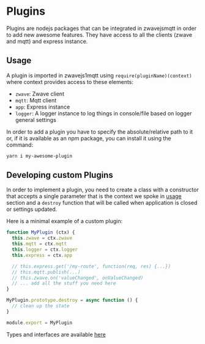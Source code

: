 # Plugins

Plugins are nodejs packages that can be integrated in zwavejsmqtt in order to add new awesome features. They have access to all the clients (zwave and mqtt) and express instance.

## Usage

A plugin is imported in zwavejs1mqtt using `require(pluginName)(context)` where context provides access to these elements:

- `zwave`: Zwave client
- `mqtt`: Mqtt client
- `app`: Express instance
- `logger`: A logger instance to log things in console/file based on logger general settings

In order to add a plugin you have to specify the absolute/relative path to it or, if it is available as an npm package, you can install it using the command:

```bash
yarn i my-awesome-plugin
```

## Developing custom Plugins

In order to implement a plugin, you need to create a class with a constructor that accepts a single parameter that is the context we spoke in [usage](#usage) section and a `destroy` function that will be called when application is closed or settings updated.

Here is a minimal example of a custom plugin:

```js
function MyPlugin (ctx) {
  this.zwave = ctx.zwave
  this.mqtt = ctx.mqtt
  this.logger = ctx.logger
  this.express = ctx.app

  // this.express.get('/my-route', function(req, res) {...})
  // this.mqtt.publish(...)
  // this.zwave.on('valueChanged', onValueChanged)
  // ... add all the stuff you need here
}

MyPlugin.prototype.destroy = async function () {
  // clean up the state
}

module.export = MyPlugin
```

Types and interfaces are available [here](https://github.com/zwave-js/zwavejs2mqtt/blob/master/lib/CustomPlugin.ts)
